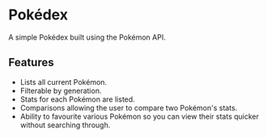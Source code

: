 # Pokédex

A simple Pokédex built using the Pokémon API.

## Features

- Lists all current Pokémon.
- Filterable by generation.
- Stats for each Pokémon are listed.
- Comparisons allowing the user to compare two Pokémon's stats.
- Ability to favourite various Pokémon so you can view their stats quicker without searching through.
